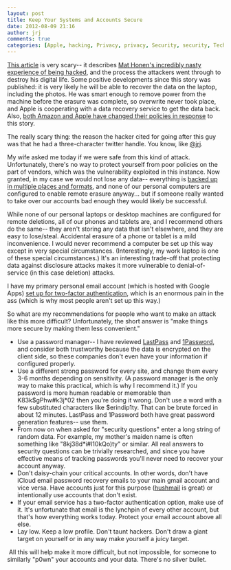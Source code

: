 ```yaml
---
layout: post
title: Keep Your Systems and Accounts Secure
date: 2012-08-09 21:16
author: jrj
comments: true
categories: [Apple, hacking, Privacy, privacy, Security, security, Technology]
---
```

<p><a href="http://www.wired.com/gadgetlab/2012/08/apple-amazon-mat-honan-hacking/" target="_blank">This article</a> is very scary-- it describes <a href="http://www.wired.com/gadgetlab/2012/08/apple-amazon-mat-honan-hacking/" target="_blank">Mat Honen's incredibly nasty experience of being hacked</a>, and the process the attackers went through to destroy his digital life. Some positive developments since this story was published: it is very likely he will be able to recover the data on the laptop, including the photos. He was smart enough to remove power from the machine before the erasure was complete, so overwrite never took place, and Apple is cooperating with a data recovery service to get the data back. Also, <a href="http://article.wn.com/view/2012/08/08/Apple_And_Amazon_Fix_The_Security_Holes_That_Caused_Wired_Ed/" target="_blank">both Amazon and Apple have changed their policies in response</a> to this story.</p>

<p>The really scary thing: the reason the hacker cited for going after this guy was that he had a three-character twitter handle. You know, like <a href="http://www.twitter.com/jrj" target="_blank">@jrj</a>.</p>

<p>My wife asked me today if we were safe from this kind of attack. Unfortunately, there's no way to protect yourself from poor policies on the part of vendors, which was the vulnerability exploited in this instance. Now granted, in my case we would not lose any data-- everything is <a href="http://blog.jrj.org/2012/02/24/backup-home-server-complexity/">backed up in multiple places and formats</a>, and none of our personal computers are configured to enable remote erasure anyway... but if someone really wanted to take over our accounts bad enough they would likely be successful.</p>

<p>While none of our personal laptops or desktop machines are configured for remote deletions, all of our phones and tablets are, and I recommend others do the same-- they aren't storing any data that isn't elsewhere, and they are easy to lose/steal. Accidental erasure of a phone or tablet is a mild inconvenience. I would never recommend a computer be set up this way except in very special circumstances. (Interestingly, my work laptop is one of these special circumstances.) It's an interesting trade-off that protecting data against disclosure attacks makes it more vulnerable to denial-of-service (in this case deletion) attacks.</p>

<p>I have my primary personal email account (which is hosted with Google Apps) <a href="http://www.mattcutts.com/blog/google-two-step-authentication/" target="_blank">set up for two-factor authentication</a>, which is an enormous pain in the ass (which is why most people aren't set up this way.)</p>

<p>So what are my recommendations for people who want to make an attack like this more difficult? Unfortunately, the short answer is "make things more secure by making them less convenient."</p>
<ul>
	<li>Use a password manager-- I have reviewed <a href="http://lastpass.com" target="_blank">LastPass</a> and <a href="https://agilebits.com/onepassword" target="_blank">1Password</a>, and consider both trustworthy because the data is encrypted on the client side, so these companies don't even have your information if configured properly.</li>
	<li>Use a different strong password for every site, and change them every 3-6 months depending on sensitivity. (A password manager is the only way to make this practical, which is why I recommend it.) If you password is more human readable or memorable than K83k$gPhw#k3j*02 then you're doing it wrong. Don't use a word with a few substituted characters like $erindip1ty. That can be brute forced in about 12 minutes. LastPass and 1Password both have great password generation features-- use them.</li>
	<li>From now on when asked for "security questions" enter a long string of random data. For example, my mother's maiden name is often something like "8kj38d*i#l10kQo)ty" or similar. All real answers to security questions can be trivially researched, and since you have effective means of tracking passwords you'll never need to recover your account anyway.</li>
	<li>Don't daisy-chain your critical accounts. In other words, don't have iCloud email password recovery emails to your main gmail account and vice versa. Have accounts just for this purpose (<a href="http://hushmail.com" target="_blank">hushmail</a> is great) or intentionally use accounts that don't exist.</li>
	<li>If your email service has a two-factor authentication option, make use of it. It's unfortunate that email is the lynchpin of every other account, but that's how everything works today. Protect your email account above all else.</li>
	<li>Lay low. Keep a low profile. Don't taunt hackers. Don't draw a giant target on yourself or in any way make yourself a juicy target.</li>
</ul>

<p> All this will help make it more difficult, but not impossible, for someone to similarly "p0wn" your accounts and your data. There's no silver bullet.</p>
